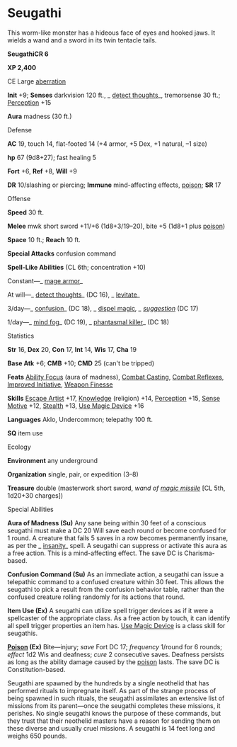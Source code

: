 # Seugathi

This worm-like monster has a hideous face of eyes and hooked jaws. It wields a wand and a sword in its twin tentacle tails.

**SeugathiCR 6**

**XP 2,400**

CE Large [aberration](monsters/creatureTypes#_aberration)

**Init** +9; **Senses** darkvision 120 ft., _ [detect thoughts](additionalMonsters/../spells/detectThoughts#_detect-thoughts)_, tremorsense 30 ft.; [Perception](additionalMonsters/../skills/perception#_perception) +15

**Aura** madness (30 ft.)

Defense

**AC** 19, touch 14, flat-footed 14 (+4 armor, +5 Dex, +1 natural, –1 size)

**hp** 67 (9d8+27); fast healing 5

**Fort** +6, **Ref** +8, **Will** +9

**DR** 10/slashing or piercing; **Immune** mind-affecting effects, [poison](monsters/universalMonsterRules#_poison-(ex-or-su)); **SR** 17

Offense

**Speed** 30 ft.

**Melee** mwk short sword +11/+6 (1d8+3/19–20), bite +5 (1d8+1 plus [poison](monsters/universalMonsterRules#_poison-(ex-or-su)))

**Space** 10 ft.; **Reach** 10 ft.

**Special Attacks** confusion command

**Spell-Like Abilities** (CL 6th; concentration +10)

Constant—_ [mage armor](additionalMonsters/../spells/mageArmor#_mage-armor)_

At will—_ [detect thoughts](additionalMonsters/../spells/detectThoughts#_detect-thoughts)_ (DC 16), _ [levitate](additionalMonsters/../spells/levitate#_levitate)_

3/day—_ [confusion](additionalMonsters/../spells/confusion#_confusion)_ (DC 18), _ [dispel magic](additionalMonsters/../spells/dispelMagic#_dispel-magic)_, _ [suggestion](additionalMonsters/../spells/suggestion#_suggestion)_ (DC 17)

1/day—_ [mind fog](additionalMonsters/../spells/mindFog#_mind-fog)_ (DC 19), _ [phantasmal killer](additionalMonsters/../spells/phantasmalKiller#_phantasmal-killer)_ (DC 18)

Statistics

**Str** 16, **Dex** 20, **Con** 17, **Int** 14, **Wis** 17, **Cha** 19

**Base Atk** +6; **CMB** +10; **CMD** 25 (can't be tripped)

**Feats** [Ability Focus](additionalMonsters/../monsters/monsterFeats#_ability-focus) (aura of madness), [Combat Casting](additionalMonsters/../feats#_combat-casting), [Combat Reflexes](additionalMonsters/../feats#_combat-reflexes), [Improved Initiative](additionalMonsters/../feats#_improved-initiative), [Weapon Finesse](additionalMonsters/../feats#_weapon-finesse)

**Skills** [Escape Artist](additionalMonsters/../skills/escapeArtist#_escape-artist) +17, [Knowledge](additionalMonsters/../skills/knowledge#_knowledge) (religion) +14, [Perception](additionalMonsters/../skills/perception#_perception) +15, [Sense Motive](additionalMonsters/../skills/senseMotive#_sense-motive) +12, [Stealth](additionalMonsters/../skills/stealth#_stealth) +13, [Use Magic Device](additionalMonsters/../skills/useMagicDevice#_use-magic-device) +16

**Languages** Aklo, Undercommon; telepathy 100 ft.

**SQ** item use

Ecology

**Environment** any underground

**Organization** single, pair, or expedition (3–8)

**Treasure** double (masterwork short sword, _wand of [magic missile](additionalMonsters/../spells/magicMissile#_magic-missile)_ [CL 5th, 1d20+30 charges])

Special Abilities

**Aura of Madness (Su)** Any sane being within 30 feet of a conscious seugathi must make a DC 20 Will save each round or become confused for 1 round. A creature that fails 5 saves in a row becomes permanently insane, as per the _ [insanity](additionalMonsters/../spells/insanity#_insanity)_ spell. A seugathi can suppress or activate this aura as a free action. This is a mind-affecting effect. The save DC is Charisma-based.

**Confusion Command (Su)** As an immediate action, a seugathi can issue a telepathic command to a confused creature within 30 feet. This allows the seugathi to pick a result from the confusion behavior table, rather than the confused creature rolling randomly for its actions that round.

**Item Use (Ex)** A seugathi can utilize spell trigger devices as if it were a spellcaster of the appropriate class. As a free action by touch, it can identify all spell trigger properties an item has. [Use Magic Device](additionalMonsters/../skills/useMagicDevice#_use-magic-device) is a class skill for seugathis.

**[Poison](monsters/universalMonsterRules#_poison-(ex-or-su)) (Ex)** Bite—injury; _save_ Fort DC 17; _frequency_ 1/round for 6 rounds; _effect_ 1d2 Wis and deafness; _cure_ 2 consecutive saves. Deafness persists as long as the ability damage caused by the [poison](monsters/universalMonsterRules#_poison-(ex-or-su)) lasts. The save DC is Constitution-based.

Seugathi are spawned by the hundreds by a single neothelid that has performed rituals to impregnate itself. As part of the strange process of being spawned in such rituals, the seugathi assimilates an extensive list of missions from its parent—once the seugathi completes these missions, it perishes. No single seugathi knows the purpose of these commands, but they trust that their neothelid masters have a reason for sending them on these diverse and usually cruel missions. A seugathi is 14 feet long and weighs 650 pounds.

